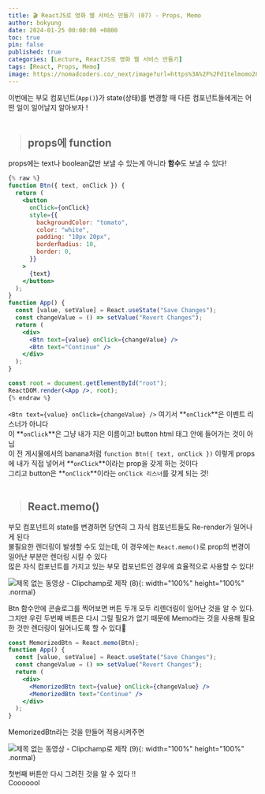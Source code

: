 ```yaml
---
title: 🎬 ReactJS로 영화 웹 서비스 만들기 (07) - Props, Memo
author: bokyung
date: 2024-01-25 00:00:00 +0800
toc: true
pin: false
published: true
categories: [Lecture, ReactJS로 영화 웹 서비스 만들기]
tags: [React, Props, Memo]
image: https://nomadcoders.co/_next/image?url=https%3A%2F%2Fd1telmomo28umc.cloudfront.net%2Fmedia%2Fpublic%2Fthumbnails%2Freact-for-beginners.jpeg&w=1920&q=75
---
```


이번에는 부모 컴포넌트(`App()`)가 state(상태)를 변경할 때 다른 컴포넌트들에게는 어떤 일이 일어날지 알아보자 !
<br>
<br>

> ## props에 function

props에는 text나 boolean값만 보낼 수 있는게 아니라 **함수**도 보낼 수 있다!

```jsx
{% raw %}
function Btn({ text, onClick }) {
  return (
    <button
      onClick={onClick}
      style={{
        backgroundColor: "tomato",
        color: "white",
        padding: "10px 20px",
        borderRadius: 10,
        border: 0,
      }}
    >
      {text}
    </button>
  );
}
function App() {
  const [value, setValue] = React.useState("Save Changes");
  const changeValue = () => setValue("Revert Changes");
  return (
    <div>
      <Btn text={value} onClick={changeValue} />
      <Btn text="Continue" />
    </div>
  );
}

const root = document.getElementById("root");
ReactDOM.render(<App />, root);
{% endraw %}
```

`<Btn text={value} onClick={changeValue} />` 여기서 **`onClick`**은 이벤트 리스너가 아니다<br>
이 **`onClick`**은 그냥 내가 지은 이름이고! button html 태그 안에 들어가는 것이 아님<br>
이 전 게시물에서의 banana처럼 `function Btn({ text, onClick })` 이렇게 props에 내가 직접 넣어서 **`onClick`**이라는 prop을 갖게 하는 것이다<br>
그리고 button은 **`onClick`**이라는 `onClick 리스너`를 갖게 되는 것!
<br>
<br>

> ## React.memo()

부모 컴포넌트의 state를 변경하면 당연히 그 자식 컴포넌트들도 Re-render가 일어나게 된다<br>
불필요한 렌더링이 발생할 수도 있는데, 이 경우에는 `React.memo()`로 prop의 변경이 일어난 부분만 렌더링 시킬 수 있다<br>
많은 자식 컴포넌트를 가지고 있는 부모 컴포넌트인 경우에 효율적으로 사용할 수 있다!

![제목 없는 동영상 - Clipchamp로 제작 (8)](https://github.com/bokyung39/intro-me/assets/72790694/961c2d10-77a4-4cba-98f6-3ee78533d325){: width="100%" height="100%" .normal}

Btn 함수안에 콘솔로그를 찍어보면 버튼 두개 모두 리렌더링이 일어난 것을 알 수 있다.<br>
그치만 우린 두번째 버튼은 다시 그릴 필요가 없기 때문에 Memo라는 것을 사용해 필요한 것만 렌더링이 일어나도록 할 수 있다🤩<br>

```jsx
const MemorizedBtn = React.memo(Btn);
function App() {
  const [value, setValue] = React.useState("Save Changes");
  const changeValue = () => setValue("Revert Changes");
  return (
    <div>
      <MemorizedBtn text={value} onClick={changeValue} />
      <MemorizedBtn text="Continue" />
    </div>
  );
}
```

MemorizedBtn라는 것을 만들어 적용시켜주면

![제목 없는 동영상 - Clipchamp로 제작 (9)](https://github.com/bokyung39/intro-me/assets/72790694/951d75db-3a40-46da-bb39-3d52100b52bb){: width="100%" height="100%" .normal}

첫번째 버튼만 다시 그려진 것을 알 수 있다 !! <br>
Cooooool
